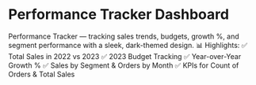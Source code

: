 # Performance Tracker Dashboard
 Performance Tracker — tracking sales trends, budgets, growth %, and segment performance with a sleek, dark-themed design. 📊 Highlights:  ✅ Total Sales in 2022 vs 2023  ✅ 2023 Budget Tracking  ✅ Year-over-Year Growth %  ✅ Sales by Segment &amp; Orders by Month  ✅ KPIs for Count of Orders &amp; Total Sales
